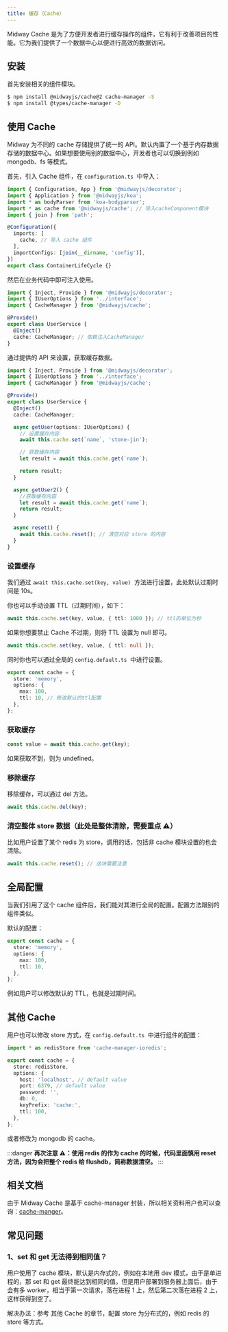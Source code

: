 ```yaml
---
title: 缓存（Cache）
---
```


Midway Cache 是为了方便开发者进行缓存操作的组件，它有利于改善项目的性能。它为我们提供了一个数据中心以便进行高效的数据访问。

## 安装

首先安装相关的组件模块。

```bash
$ npm install @midwayjs/cache@2 cache-manager -S
$ npm install @types/cache-manager -D
```

## 使用 Cache

Midway 为不同的 cache 存储提供了统一的 API。默认内置了一个基于内存数据存储的数据中心。如果想要使用别的数据中心，开发者也可以切换到例如 mongodb、fs 等模式。

首先，引入 Cache 组件，在 `configuration.ts`  中导入：

```typescript
import { Configuration, App } from '@midwayjs/decorator';
import { Application } from '@midwayjs/koa';
import * as bodyParser from 'koa-bodyparser';
import * as cache from '@midwayjs/cache'; // 导入cacheComponent模块
import { join } from 'path';

@Configuration({
  imports: [
    cache, // 导入 cache 组件
  ],
  importConfigs: [join(__dirname, 'config')],
})
export class ContainerLifeCycle {}
```

然后在业务代码中即可注入使用。

```typescript
import { Inject, Provide } from '@midwayjs/decorator';
import { IUserOptions } from '../interface';
import { CacheManager } from '@midwayjs/cache';

@Provide()
export class UserService {
  @Inject()
  cache: CacheManager; // 依赖注入CacheManager
}
```

通过提供的 API 来设置，获取缓存数据。

```typescript
import { Inject, Provide } from '@midwayjs/decorator';
import { IUserOptions } from '../interface';
import { CacheManager } from '@midwayjs/cache';

@Provide()
export class UserService {
  @Inject()
  cache: CacheManager;

  async getUser(options: IUserOptions) {
    // 设置缓存内容
    await this.cache.set(`name`, 'stone-jin');

    // 获取缓存内容
    let result = await this.cache.get(`name`);

    return result;
  }

  async getUser2() {
    //获取缓存内容
    let result = await this.cache.get(`name`);
    return result;
  }

  async reset() {
    await this.cache.reset(); // 清空对应 store 的内容
  }
}
```

### 设置缓存

我们通过 `await this.cache.set(key, value)`  方法进行设置，此处默认过期时间是 10s。

你也可以手动设置 TTL（过期时间），如下：

```typescript
await this.cache.set(key, value, { ttl: 1000 }); // ttl的单位为秒
```

如果你想要禁止 Cache 不过期，则将 TTL 设置为 null 即可。

```typescript
await this.cache.set(key, value, { ttl: null });
```

同时你也可以通过全局的 `config.default.ts`  中进行设置。

```typescript
export const cache = {
  store: 'memory',
  options: {
    max: 100,
    ttl: 10, // 修改默认的ttl配置
  },
};
```

### 获取缓存

```typescript
const value = await this.cache.get(key);
```

如果获取不到，则为 undefined。

### 移除缓存

移除缓存，可以通过 del 方法。

```typescript
await this.cache.del(key);
```

### 清空整体 store 数据（此处是整体清除，需要重点 ⚠️）

比如用户设置了某个 redis 为 store，调用的话，包括非 cache 模块设置的也会清除。

```typescript
await this.cache.reset(); // 这块需要注意
```

## 全局配置

当我们引用了这个 cache 组件后，我们能对其进行全局的配置。配置方法跟别的组件类似。

默认的配置：

```typescript
export const cache = {
  store: 'memory',
  options: {
    max: 100,
    ttl: 10,
  },
};
```

例如用户可以修改默认的 TTL，也就是过期时间。

## 其他 Cache

用户也可以修改 store 方式，在 `config.default.ts`  中进行组件的配置：

```typescript
import * as redisStore from 'cache-manager-ioredis';

export const cache = {
  store: redisStore,
  options: {
    host: 'localhost', // default value
    port: 6379, // default value
    password: '',
    db: 0,
    keyPrefix: 'cache:',
    ttl: 100,
  },
};
```

或者修改为 mongodb 的 cache。

:::danger
**再次注意 ⚠️：使用 redis 的作为 cache 的时候，代码里面慎用 reset 方法，因为会把整个 redis 给 flushdb，简称数据清空。**
:::

## 相关文档

由于 Midway Cache 是基于 cache-manager 封装，所以相关资料用户也可以查询：[cache-manger](https://www.npmjs.com/package/cache-manager)。
​

## 常见问题

### 1、set 和 get 无法得到相同值？

用户使用了 cache 模块，默认是内存式的，例如在本地用 dev 模式，由于是单进程的，那 set 和 get 最终能达到相同的值。但是用户部署到服务器上面后，由于会有多 worker，相当于第一次请求，落在进程 1 上，然后第二次落在进程 2 上，这样获得到空了。
​

解决办法：参考 其他 Cache 的章节，配置 store 为分布式的，例如 redis 的 store 等方式。
